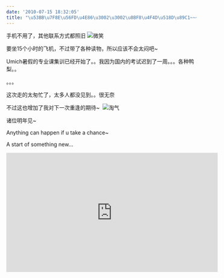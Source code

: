 ```yaml
---
date: '2010-07-15 18:32:05'
title: "\u53BB\u7F8E\u56FD\u4E86\u3002\u3002\u8BF8\u4F4D\u518D\u89C1~~~~~~"
---
```


手机不用了，其他联系方式都照旧 ![微笑](http://s.xnimg.cn//imgpro/emotions/tie/33.gif)

要坐15个小时的飞机，不过带了各种读物，所以应该不会太闷吧~

Umich暑假的专业课集训已经开始了。。我因为国内的考试迟到了一周。。。各种鸭梨。。

。。。

这次走的太匆忙了，太多人都没见到。。很无奈

不过这也增加了我对下一次重逢的期待~  ![淘气](http://s.xnimg.cn//imgpro/emotions/tie/16.gif)

诸位明年见~

Anything can happen if u take a chance~

A start of something new…

<iframe allowfullscreen="" frameborder="0" height="315" src="http://www.youtube.com/embed/kCWghj6k_G0" width="560"></iframe>


